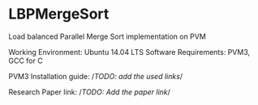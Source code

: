 # LBPMergeSort
Load balanced Parallel Merge Sort implementation on PVM

Working Environment: Ubuntu 14.04 LTS
Software Requirements: PVM3, GCC for C

PVM3 Installation guide:
/*TODO: add the used links*/

Research Paper link:
/*TODO: Add the paper link*/
